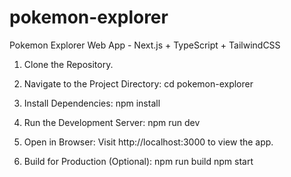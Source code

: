 # pokemon-explorer
Pokemon Explorer Web App - Next.js + TypeScript + TailwindCSS

1. Clone the Repository.

2. Navigate to the Project Directory:
   cd pokemon-explorer

3. Install Dependencies:
   npm install

4. Run the Development Server:
   npm run dev

5. Open in Browser:
   Visit http://localhost:3000 to view the app.

6. Build for Production (Optional):
   npm run build
   npm start
